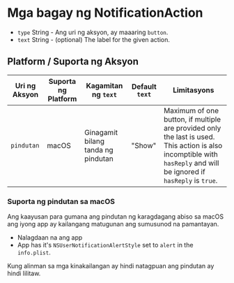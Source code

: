 # Mga bagay ng NotificationAction

* `type` String - Ang uri ng aksyon, ay maaaring `button`.
* `text` String - (optional) The label for the given action.

## Platform / Suporta ng Aksyon

| Uri ng Aksyon | Suporta ng Platform | Kagamitan ng `text`                | Default `text` | Limitasyons                                                                                                                                                         |
| ------------- | ------------------- | ---------------------------------- | -------------- | ------------------------------------------------------------------------------------------------------------------------------------------------------------------- |
| `pindutan`    | macOS               | Ginagamit bilang tanda ng pindutan | "Show"         | Maximum of one button, if multiple are provided only the last is used. This action is also incomptible with `hasReply` and will be ignored if `hasReply` is `true`. |

### Suporta ng pindutan sa macOS

Ang kaayusan para gumana ang pindutan ng karagdagang abiso sa macOS ang iyong app ay kailangang matugunan ang sumusunod na pamantayan.

* Nalagdaan na ang app
* App has it's `NSUserNotificationAlertStyle` set to `alert` in the `info.plist`.

Kung alinman sa mga kinakailangan ay hindi natagpuan ang pindutan ay hindi lilitaw.